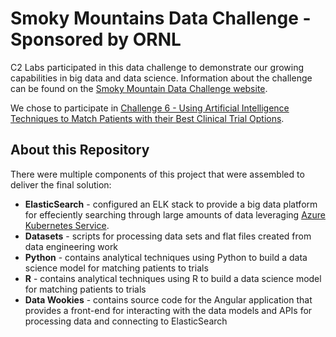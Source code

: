 # Smoky Mountains Data Challenge - Sponsored by ORNL

C2 Labs participated in this data challenge to demonstrate our growing capabilities in big data and data science.  Information about the challenge can be found on the [Smoky Mountain Data Challenge website](https://smc-datachallenge.ornl.gov/).

We chose to participate in [Challenge 6 - Using Artificial Intelligence Techniques to Match Patients with their Best Clinical Trial Options](https://smc-datachallenge.ornl.gov/challenges-2020/challenge-6-2020/).

## About this Repository

There were multiple components of this project that were assembled to deliver the final solution:

- **ElasticSearch** - configured an ELK stack to provide a big data platform for effeciently searching through large amounts of data leveraging [Azure Kubernetes Service](https://azure.microsoft.com/en-us/services/kubernetes-service/).
- **Datasets** - scripts for processing data sets and flat files created from data engineering work
- **Python** - contains analytical techniques using Python to build a data science model for matching patients to trials
- **R** - contains analytical techniques using R to build a data science model for matching patients to trials
- **Data Wookies** - contains source code for the Angular application that provides a front-end for interacting with the data models and APIs for processing data and connecting to ElasticSearch